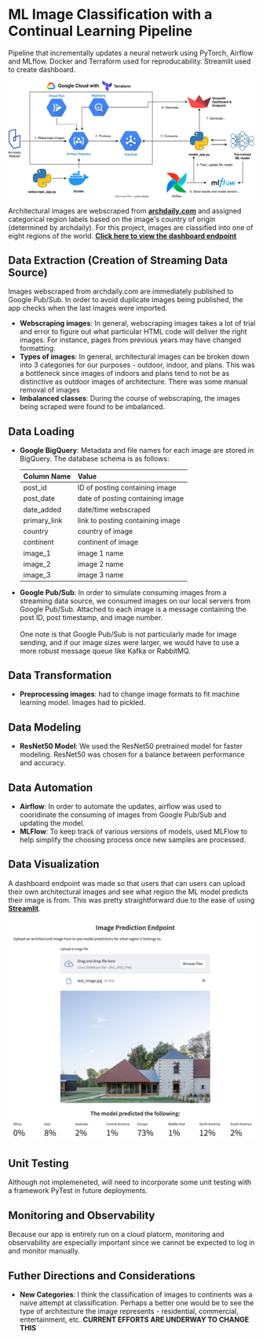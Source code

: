 # ML Image Classification with a Continual Learning Pipeline
Pipeline that incrementally updates a neural network using PyTorch, Airflow and MLflow. Docker and Terraform used for reproducability. Streamlit used to create dashboard.

![Pipeline Diagram](/images/archdaily_diagram.svg)

Architectural images are webscraped from [**archdaily.com**](https://archdaily.com) and assigned categorical region labels based on the image's country of origin (determined by archdaily). For this project, images are classified into one of eight regions of the world.
[**Click here to view the dashboard endpoint**](https://mchion-ml-continual-learning-pipe-dashboardstreamlit-app-yjuna8.streamlit.app/)


## Data Extraction (Creation of Streaming Data Source)
Images webscraped from archdaily.com are immediately published to Google Pub/Sub. In order to avoid duplicate images being published, the app checks when the last images were imported. 


- **Webscraping images**: In general, webscraping images takes a lot of trial and error to figure out what particular HTML code will deliver the right images. For instance, pages from previous years may have changed formatting.
- **Types of images**: In general, architectural images can be broken down into 3 categories for our purposes - outdoor, indoor, and plans. This was a bottleneck since images of indoors and plans tend to not be as distinctive as outdoor images of architecture. There was some manual removal of images  
- **Imbalanced classes**: During the course of webscraping, the images being scraped were found to be imbalanced. 



## Data Loading


- **Google BigQuery**: Metadata and file names for each image are stored in BigQuery. The database schema is as follows:

  | Column Name | Value | 
  | ------------ | --------- | 
  | post_id | ID of posting containing image |
  | post_date | date of posting containing image |
  | date_added | date/time webscraped |
  | primary_link | link to posting containing image |
  | country| country of image |
  | continent | continent of image |
  | image_1| image 1 name |
  | image_2 | image 2 name |
  | image_3 | image 3 name |
  

- **Google Pub/Sub**: In order to simulate consuming images from a streaming data source, we consumed images on our local servers from Google Pub/Sub. Attached to each image is a message containing the post ID, post timestamp, and image number.\
\
One note is that Google Pub/Sub is not particularly made for image sending, and if our image sizes were larger, we would have to use a more robust message queue like Kafka or RabbitMQ. 


## Data Transformation
- **Preprocessing images**: had to change image formats to fit machine learning model. Images had to pickled. 


## Data Modeling
- **ResNet50 Model**: We used the ResNet50 pretrained model for faster modeling. ResNet50 was chosen for a balance between performance and accuracy. 

## Data Automation
- **Airflow**: In order to automate the updates, airflow was used to cooridinate the consuming of images from Google Pub/Sub and updating the model.
- **MLFlow**: To keep track of various versions of models, used MLFlow to help simplify the choosing process once new samples are processed.  

## Data Visualization

A dashboard endpoint was made so that users that can users can upload their own architectural images and see what region the ML model predicts their image is from. This was pretty straightforward due to the ease of using [**Streamlit**](https://streamlit.io/). 

![Dashboard General](/images/dashboard.png)

## Unit Testing

Although not implemeneted, will need to incorporate some unit testing with a framework PyTest in future deployments. 

## Monitoring and Observability

Because our app is entirely run on a cloud platorm, monitoring and observability are especially important since we cannot be expected to log in and monitor manually.

## Futher Directions and Considerations

- **New Categories**: I think the classification of images to continents was a naive attempt at classification. Perhaps a better one would be to see the type of architecture the image represents - residential, commercial, entertainment, etc. **CURRENT EFFORTS ARE UNDERWAY TO CHANGE THIS**

